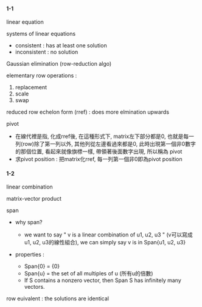 #### 1-1

linear equation

systems of linear equations

- consistent : has at least one solution
- inconsistent : no solution

Gaussian elimination (row-reduction algo)

elementary row operations :

1. replacement
2. scale
3. swap

reduced row echelon form (rref) : does more elmination upwards

pivot 

- 在線代裡是指, 化成rref後, 在這種形式下, matrix左下部分都是0, 也就是每一列(row)除了第一列以外, 其他列從左邊看過來都是0, 此時出現第一個非0數字的那個位置, 看起來就像旗標一樣, 帶領著後面數字出現, 所以稱為 pivot
- 求pivot position : 把matrix化rref, 每一列第一個非0即為pivot position

#### 1-2

linear combination

matrix-vector product

span 

- why span?
  - we want to say " v is a linear combination of u1, u2, u3 " (v可以寫成 u1, u2, u3的線性組合), we can simply say  v is in Span{u1, u2, u3}

- properties :
  - Span{0} = {0}
  - Span{u} = the set of all multiples of  u (所有u的倍數)
  - If S contains a nonzero vector, then Span S has infinitely many vectors.

row euivalent : the solutions are identical



